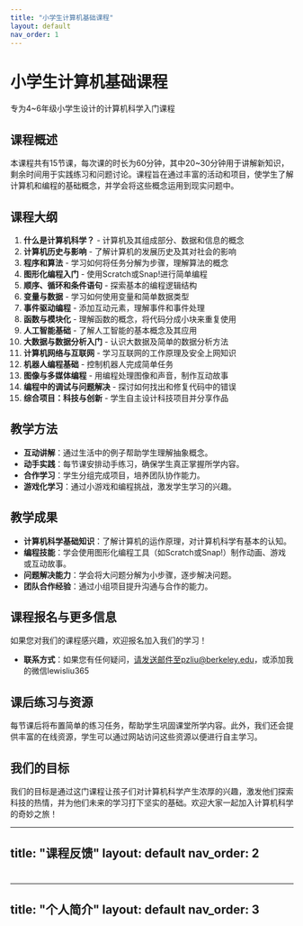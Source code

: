 ```yaml
---
title: "小学生计算机基础课程"
layout: default
nav_order: 1
---
```


# 小学生计算机基础课程

专为4~6年级小学生设计的计算机科学入门课程

## 课程概述

本课程共有15节课，每次课的时长为60分钟，其中20~30分钟用于讲解新知识，剩余时间用于实践练习和问题讨论。课程旨在通过丰富的活动和项目，使学生了解计算机和编程的基础概念，并学会将这些概念运用到现实问题中。

## 课程大纲

1. **什么是计算机科学？** - 计算机及其组成部分、数据和信息的概念
2. **计算机历史与影响** - 了解计算机的发展历史及其对社会的影响
3. **程序和算法** - 学习如何将任务分解为步骤，理解算法的概念
4. **图形化编程入门** - 使用Scratch或Snap!进行简单编程
5. **顺序、循环和条件语句** - 探索基本的编程逻辑结构
6. **变量与数据** - 学习如何使用变量和简单数据类型
7. **事件驱动编程** - 添加互动元素，理解事件和事件处理
8. **函数与模块化** - 理解函数的概念，将代码分成小块来重复使用
9. **人工智能基础** - 了解人工智能的基本概念及其应用
10. **大数据与数据分析入门** - 认识大数据及简单的数据分析方法
11. **计算机网络与互联网** - 学习互联网的工作原理及安全上网知识
12. **机器人编程基础** - 控制机器人完成简单任务
13. **图像与多媒体编程** - 用编程处理图像和声音，制作互动故事
14. **编程中的调试与问题解决** - 探讨如何找出和修复代码中的错误
15. **综合项目：科技与创新** - 学生自主设计科技项目并分享作品

## 教学方法

- **互动讲解**：通过生活中的例子帮助学生理解抽象概念。
- **动手实践**：每节课安排动手练习，确保学生真正掌握所学内容。
- **合作学习**：学生分组完成项目，培养团队协作能力。
- **游戏化学习**：通过小游戏和编程挑战，激发学生学习的兴趣。

## 教学成果

- **计算机科学基础知识**：了解计算机的运作原理，对计算机科学有基本的认知。
- **编程技能**：学会使用图形化编程工具（如Scratch或Snap!）制作动画、游戏或互动故事。
- **问题解决能力**：学会将大问题分解为小步骤，逐步解决问题。
- **团队合作经验**：通过小组项目提升沟通与合作的能力。

## 课程报名与更多信息

如果您对我们的课程感兴趣，欢迎报名加入我们的学习！

- **联系方式**：如果您有任何疑问，请发送邮件至pzliu@berkeley.edu，或添加我的微信lewisliu365

## 课后练习与资源

每节课后将布置简单的练习任务，帮助学生巩固课堂所学内容。此外，我们还会提供丰富的在线资源，学生可以通过网站访问这些资源以便进行自主学习。

## 我们的目标

我们的目标是通过这门课程让孩子们对计算机科学产生浓厚的兴趣，激发他们探索科技的热情，并为他们未来的学习打下坚实的基础。欢迎大家一起加入计算机科学的奇妙之旅！

---
title: "课程反馈"
layout: default
nav_order: 2
---

# 


---
title: "个人简介"
layout: default
nav_order: 3
---

# 